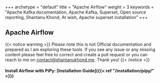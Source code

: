 +++ 
archetype = "default" 
title = "Apache Airflow" 
weight = 3
keywords     = "Apache Kafka documentation, Apache Kafka, Superset, Open source reporting, Shantanu Khond, At wish, Apache superset installation"
+++


## Apache Airflow
{{< notice warning >}}
Please note this is not Official documentation and prepared as I am exploring these tools. If you see any issue or any missing content please feel free to correct and create a pull request or you can reach to me on contact@shantanukhond.me. Thank you!
{{< /notice >}}



#### Install Airflow with PiPy: [Installation Guide]({{< ref "/installation/pipy/" >}})
